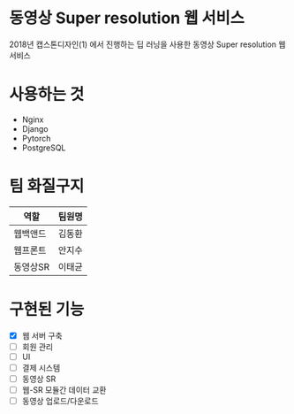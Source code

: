 동영상 Super resolution 웹 서비스
===================================
2018년 캡스톤디자인(1) 에서 진행하는 딥 러닝을 사용한 동영상 Super resolution 웹 서비스  

# 사용하는 것
* Nginx
* Django
* Pytorch
* PostgreSQL

# 팀 화질구지
역할 | 팀원명
----|------
웹백앤드|김동환
웹프론트|안지수
동영상SR|이태균

# 구현된 기능
- [x] 웹 서버 구축
- [ ] 회원 관리
- [ ] UI
- [ ] 결제 시스템
- [ ] 동영상 SR
- [ ] 웹-SR 모듈간 데이터 교환
- [ ] 동영상 업로드/다운로드
